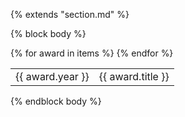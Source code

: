 {% extends "section.md" %}

{% block body %}
<table style="width:100%">
{% for award in items %}
<tr>
  <td class='col-md-2'>{{ award.year }}</td>
  <td>
    {{ award.title }}
    <!-- {% if award.descr %} -->
    <!-- <ul><li>{{ award.descr }}</li></ul> -->
    <!-- {% endif %} -->
  </td>
</tr>
{% endfor %}
</table>
{% endblock body %}
